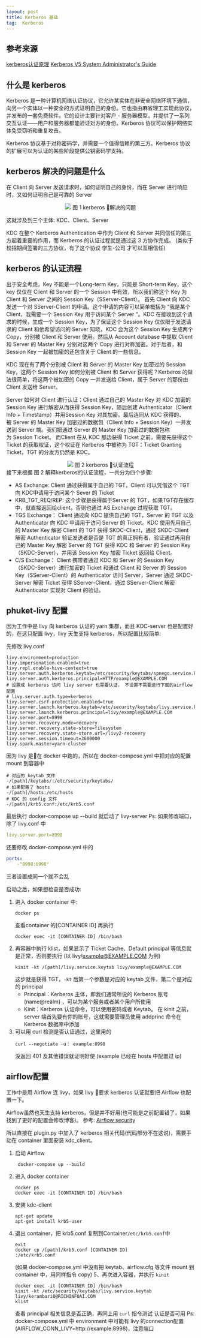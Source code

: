 ```yaml
---
layout: post
title: Kerberos 基础
tag:  Kerberos
---
```


## 参考来源
[kerberos认证原理](https://blog.csdn.net/wulantian/article/details/42418231)
[Kerberos V5 System Administrator's Guide](http://web.mit.edu/kerberos/www/krb5-1.9/krb5-1.9.4/doc/krb5-admin.html#dir)

## 什么是 kerberos 
Kerberos 是一种计算机网络认证协议，它允许某实体在非安全网络环境下通信，向另一个实体以一种安全的方式证明自己的身份。它也指由麻省理工实现此协议，并发布的一套免费软件。它的设计主要针对客户 - 服务器模型，并提供了一系列交互认证——用户和服务器都能验证对方的身份。Kerberos 协议可以保护网络实体免受窃听和重复攻击。

Kerberos 协议基于对称密码学，并需要一个值得信赖的第三方。Kerberos 协议的扩展可以为认证的某些阶段提供公钥密码学支持。

## kerberos 解决的问题是什么
在 Client 向 Server 发送请求时，如何证明自己的身份，而在 Server 进行响应时，又如何证明自己是可靠的 Server

<center>
<img src="/articles/Kerberos/images/kerberos_01.jpg"/>
图 1 kerberos 解决的问题
</center>

这就涉及到三个主体: KDC、Client、Server

KDC 在整个 Kerberos Authentication 中作为 Client 和 Server 共同信任的第三方起着重要的作用，而 Kerberos 的认证过程就是通过这 3 方协作完成。
(类似于校招期间签署的三方协议，有了这个协议 学生-公司 才可以互相信任)

## kerberos 的认证流程
出于安全考虑，Key 不能是一个Long-term Key，只能是 Short-term Key，这个 key 仅仅在 Client 和 Server 的一个 Session 中有效，所以我们称这个 Key 为 Client 和 Server 之间的 Session Key（SServer-Client）。
首先 Client 向 KDC 发送一个对 SServer-Client 的申请。这个申请的内容可以简单概括为 “我是某个 Client，我需要一个 Session Key 用于访问某个 Server ”。KDC 在接收到这个请求的时候，生成一个 Session Key，为了保证这个 Session Key 仅仅限于发送请求的 Client 和他希望访问的 Server 知晓，KDC 会为这个 Session Key 生成两个 Copy，分别被 Client 和 Server 使用。然后从 Account database 中提取 Client 和 Server 的 Master Key 分别对这两个 Copy 进行对称加密。对于后者，和 Session Key 一起被加密的还包含关于 Client 的一些信息。

KDC 现在有了两个分别被 Client 和 Server 的 Master Key 加密过的 Session Key，这两个 Session Key 如何分别被 Client 和 Server 获得呢？Kerberos 的做法很简单，将这两个被加密的 Copy 一并发送给 Client，属于 Server 的那份由 Client 发送给 Server。

Server 如何对 Client 进行认证：Client 通过自己的 Master Key 对 KDC 加密的 Session Key 进行解密从而获得 Session Key，随后创建 Authenticator（Client Info + Timestamp）并用Session Key 对其加密。最后连同从 KDC 获得的、被 Server 的 Master Key 加密过的数据包（Client Info + Session Key）一并发送到 Server 端。我们把通过 Server 的 Master Key 加密过的数据包称为 Session Ticket。
而Client 在从 KDC 那边获得 Ticket 之前，需要先获得这个 Ticket 的获取权证，这个权证在 Kerberos 中被称为 TGT：Ticket Granting Ticket，TGT 的分发方仍然是 KDC。

<center>
<img src="/articles/Kerberos/images/kerberos_02.gif"/>
图 2 kerberos 认证流程
</center>
接下来根据 图 2 解释kerberos的认证流程，一共分为四个步骤: 

* AS Exchange: 
Client 通过获得属于自己的 TGT，Client 可以凭借这个 TGT 向 KDC申请用于访问某个 Sever 的 Ticket 
* KRB_TGT_REQ/REP:
这个步骤是获得属于Server 的 TGT，如果TGT存在缓存中，就直接返回给client，否则也通过 AS Exchange 过程获取 TGT。
* TGS Exchange：
Client 通过向 KDC 提供自己的 TGT，Server 的 TGT 以及 Authenticator 向 KDC 申请用于访问 Server 的 Ticket。KDC 使用先用自己的 Master Key 解密 Client 的 TGT 获得 SKDC-Client，通过 SKDC-Client 解密 Authenticator 验证发送者是否是 TGT 的真正拥有者，验证通过再用自己的 Master Key 解密 Server 的 TGT 获得 KDC 和 Server 的 Session Key（SKDC-Server），并用该 Session Key 加密 Ticket 返回给 Client。
* C/S Exchange：
Client 携带者通过 KDC 和 Server 的 Session Key（SKDC-Server）进行加密的 Ticket 和通过 Client 和 Server 的 Session Key（SServer-Client）的 Authenticator 访问 Server，Server 通过 SKDC-Server 解密 Ticket 获得 SServer-Client，通过 SServer-Client 解密 Authenticator 实现对 Client 的验证。

## phuket-livy 配置
因为工作中是 livy 向 kerberos 认证的 yarn 集群，而且 KDC-server 也是配置好的，在这只配置 livy，livy 天生支持 kerberos，所以配置比较简单:

先修改 livy.conf
```shell
livy.environment=production
livy.impersonation.enabled=true
livy.repl.enable-hive-context=true
livy.server.auth.kerberos.keytab=/etc/security/keytabs/spnego.service.keytab
livy.server.auth.kerberos.principal=HTTP/example@EXAMPLE.COM
# 设置成 kerberos 访问 livy server 也需要认证， 不设置不需要进行下面的airflow配置
# livy.server.auth.type=kerberos 
livy.server.csrf-protection.enabled=true
livy.server.launch.kerberos.keytab=/etc/security/keytabs/livy.service.keytab
livy.server.launch.kerberos.principal=livy/example@EXAMPLE.COM
livy.server.port=8998
livy.server.recovery.mode=recovery
livy.server.recovery.state-store=filesystem
livy.server.recovery.state-store.url=/livy2-recovery
livy.server.session.timeout=3600000
livy.spark.master=yarn-cluster
```
因为 livy 是在 docker 中跑的，所以在 docker-compose.yml 中把对应的配置 mount 到容器中
```shell
# 对应的 keytab 文件
-/[path]/keytabs/:/etc/security/keytabs/
# 如果配置了 hosts
-/[path]/hosts:/etc/hosts
# KDC 的 config 文件
-/[path]/krb5.conf:/etc/krb5.conf
```

最后执行 docker-compose up --build 就启动了 livy-server 
Ps: 如果修改端口，除了 livy.conf 中
```yaml
livy.server.port=8998
``` 
还要修改 docker-compose.yml 中的 
``` yaml
ports:
    -"8998:8998"
```
三者设置成同一个就不会乱

启动之后，如果想检查是否成功:
1. 进入 docker container 中: 
    ```shell
    docker ps
    ```
    查看container 的[CONTAINER ID]
    再执行
    ```shell
    docker exec -it [CONTAINER ID] /bin/bash
    ```
2. 再容器中执行 klist，如果显示了 Ticket Cache、Default principal 等信息就是正常，否则要执行
(以 livy/example@EXAMPLE.COM 为例) 
    ```shell
    kinit -kt /[path]/livy.service.keytab livy/example@EXAMPLE.COM
    ```
	这步就是获得 TGT，```-kt``` 后第一个参数是对应的 keytab 文件，第二个是对应的 principal 
	* Principal：Kerberos 主体，即我们通常所说的 Kerberos 账号 (name@realm) ，可以为某个服务或者某个用户所使用 
	* Kinit：Kerberos 认证命令，可以使用密码或者 Keytab。
		在 kinit 之前，server 端首先要有你的账号，这就需要管理员使用 addprinc 命令在 Kerberos 数据库中添加
3. 可以用 curl 检测是否认证通过，这里用的 
	```shell
    curl --negotiate -u： example:8998
    ```
	没返回 401 及其他错误就证明好使
    (example 已经在 hosts 中配置过 ip)

## airflow配置
工作中是用 Airflow 连 livy，如果 livy 要求 kerberos 认证就要把 Airflow 也配置一下。

Airflow虽然也天生支持 kerberos，但是并不好用(也可能是之前配置错了，如果找到了更好的配置会修改博客)。
参考: [Airflow security](https://airflow.apache.org/security.html)

所以直接在 plugin.py 中加入了 kerberos 相关代码(代码部分不在这说)，需要手动在 container 里面安装 kdc_client。
1. 启动 Airflow 
    ```shell
     docker-compose up --build 
    ```
2. 进入 docker container 
	```shell
    docker ps
	docker exec -it [CONTAINER ID] /bin/bash
    ```
3. 安装 kdc-client 
	```shell
    apt-get update
	apt-get install krb5-user
    ```
4. 退出 container，把 krb5.conf 复制到Container```/etc/krb5.conf```中
    ```shell
	exit
	docker cp /[path]/krb5.conf [CONTAINER ID]
    :/etc/krb5.conf
    ```
	(如果 docker-compose.yml 中没有把 keytab、airflow.cfg 等文件 mount 到 container 中，用同样指令 copy)
5、再次进入容器，并执行 ```kinit```
	```shell
    docker exec -it [CONTAINER ID] /bin/bash
	kinit -kt /etc/security/keytabs/livy.service.keytab livy/kerambari0@RICHINFOAI.COM
	klist 
    ```
	查看 principal 相关信息是否正确，再同上用 ```curl``` 指令测试 认证是否可用
Ps: docker-compose.yml 中 environment 中可能有 livy 的connection配置(AIRFLOW_CONN_LIVY=http://example:8998)，注意端口


